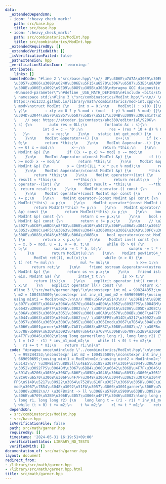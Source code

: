 ```yaml
---
data:
  _extendedDependsOn:
  - icon: ':heavy_check_mark:'
    path: src/base.hpp
    title: src/base.hpp
  - icon: ':heavy_check_mark:'
    path: src/combinatorics/ModInt.hpp
    title: src/combinatorics/ModInt.hpp
  _extendedRequiredBy: []
  _extendedVerifiedWith: []
  _isVerificationFailed: false
  _pathExtension: hpp
  _verificationStatusIcon: ':warning:'
  attributes:
    links: []
  bundledCode: "#line 2 \"src/base.hpp\"\n// UF\u306E\u7A7A\u30E9\u30E0\u30C0\u6E21\
    \u3057\u3066\u308B\u6240\u306E\u5F15\u6570\u3067\u6587\u53E5\u8A00\u308F\u308C\
    \u308B\u306E\u3092\u9ED9\u3089\u305B\u308B\n#pragma GCC diagnostic ignored \"\
    -Wunused-parameter\"\n#define _USE_MATH_DEFINES\n#include <bits/stdc++.h>\nusing\
    \ namespace std;\n#line 3 \"src/combinatorics/ModInt.hpp\"\n\n// \u53C2\u8003\uFF1A\
    https://ei1333.github.io/library/math/combinatorics/mod-int.cpp\n// ModInt\ntemplate<int\
    \ mod>\nstruct ModInt {\n    int x = 0;\n\n    ModInt() : x(0) {}\n\n    ModInt(int64_t\
    \ y)\n        : x(y >= 0 ? y % mod : (mod - (-y) % mod) % mod) {}\n\n    // \u5927\
    \u304D\u3044\u6570\u5B57\u6587\u5B57\u5217\u304B\u3089\u306Emint\u5909\u63DB\n\
    \    // see: https://atcoder.jp/contests/abc339/editorial/9206\n    ModInt(string\
    \ s) {\n        auto res = 0LL;\n        for(auto &c : s){\n            assert(isdigit(c));\n\
    \            int d = c - '0';\n            res = (res * 10 + d) % mod;\n     \
    \   }\n        x = res;\n    }\n\n    static int get_mod() {\n        return mod;\n\
    \    }\n\n    ModInt &operator++() {\n        x++;\n        if (x == mod) x =\
    \ 0;\n        return *this;\n    }\n\n    ModInt &operator--() {\n        if (x\
    \ == 0) x = mod;\n        x--;\n        return *this;\n    }\n\n    ModInt &operator+=(const\
    \ ModInt &p) {\n        if ((x += p.x) >= mod) x -= mod;\n        return *this;\n\
    \    }\n\n    ModInt &operator-=(const ModInt &p) {\n        if ((x += mod - p.x)\
    \ >= mod) x -= mod;\n        return *this;\n    }\n\n    ModInt &operator*=(const\
    \ ModInt &p) {\n        x = (int)(1LL * x * p.x % mod);\n        return *this;\n\
    \    }\n\n    ModInt &operator/=(const ModInt &p) {\n        *this *= p.inv();\n\
    \        return *this;\n    }\n\n    ModInt operator++(int) {\n        ModInt\
    \ result = *this;\n        ++*this;\n        return result;\n    }\n\n    ModInt\
    \ operator--(int) {\n        ModInt result = *this;\n        --*this;\n      \
    \  return result;\n    }\n\n    ModInt operator-() const {\n        return ModInt(-x);\n\
    \    }\n\n    ModInt operator+(const ModInt &p) const {\n        return ModInt(*this)\
    \ += p;\n    }\n\n    ModInt operator-(const ModInt &p) const {\n        return\
    \ ModInt(*this) -= p;\n    }\n\n    ModInt operator*(const ModInt &p) const {\n\
    \        return ModInt(*this) *= p;\n    }\n\n    ModInt operator/(const ModInt\
    \ &p) const {\n        return ModInt(*this) /= p;\n    }\n\n    bool operator==(const\
    \ ModInt &p) const {\n        return x == p.x;\n    }\n\n    bool operator!=(const\
    \ ModInt &p) const {\n        return x != p.x;\n    }\n\n    // \u203BModInt\u306E\
    \u5927\u5C0F\u6BD4\u8F03\u306B\u610F\u5473\u306F\u306A\u3044\u3051\u3069\u3001\
    \u3053\u308C\u4F5C\u3063\u3068\u304F\u3068map\u306E\u30AD\u30FC\u306B\u4F7F\u3048\
    \u308B\u3088\u3046\u306B\u306A\u308B\n    bool operator<(const ModInt &p) const\
    \ {\n        return x < p.x;\n    }\n\n    ModInt inv() const {\n        int a\
    \ = x, b = mod, u = 1, v = 0, t;\n        while (b > 0) {\n            t = a /\
    \ b;\n            swap(a -= t * b, b);\n            swap(u -= t * v, v);\n   \
    \     }\n        return ModInt(u);\n    }\n\n    ModInt pow(int64_t n) const {\n\
    \        ModInt ret(1), mul(x);\n        while (n > 0) {\n            if (n &\
    \ 1) ret *= mul;\n            mul *= mul;\n            n >>= 1;\n        }\n \
    \       return ret;\n    }\n\n    friend ostream &operator<<(ostream &os, const\
    \ ModInt &p) {\n        return os << p.x;\n    }\n\n    friend istream &operator>>(istream\
    \ &is, ModInt &a) {\n        int64_t t;\n        is >> t;\n        a = ModInt<mod>(t);\n\
    \        return (is);\n    }\n\n    explicit operator int() const {\n        return\
    \ x;\n    }\n    explicit operator ll() const {\n        return x;\n    }\n};\n\
    #line 3 \"src/math/garner.hpp\"\n\nconstexpr int m1 = 998244353;\nconstexpr int\
    \ m2 = 1004535809;\nconstexpr int inv_m1_mod_m2 = 669690699;\nusing mint1 = ModInt<m1>;\n\
    using mint2 = ModInt<m2>;\n\n// MOD\u5FA9\u5143\n// \u30FBint\u8D85ll\u4EE5\u5185\
    \u307F\u305F\u3044\u306A\u6570\u3048\u4E0A\u3052\u3092FPS\u3084BM\u3067\u6BB4\u308B\
    \u6642\u306B\u4F7F\u3046\u3002\n// \u30FB\u591A\u5206\u305D\u308C\u306F\u305D\u3046\
    \u306A\u3093\u3060\u3051\u3069\u3001\u8CA0\u6570\u306B\u306F\u4F7F\u3048\u306A\
    \u3044\u3063\u307D\u3044\u3002\n// \u30FBFPS\u914D\u5217\u30922\u3064\u7528\u610F\
    \u3057\u3066\u305D\u308C\u305E\u308C\u306Emod\u3067\u7B54\u3048\u3092\u51FA\u3057\
    \u3066\u3001garner\u306B\u7A81\u3063\u8FBC\u3080\u3002\n// \u30FBmint -> ll \u306E\
    \u578B\u5909\u63DB\u3092\u4E00\u6642\u7684\u306B\u6709\u52B9\u306B\u3057\u3066\
    \u4F7F\u3046\u3002\nlong long garner(long long r1, long long r2) {\n    long long\
    \ t = (r2 - r1) * inv_m1_mod_m2;\n    while (t < 0) t += m2;\n    t %= m2;\n \
    \   r1 += t * m1;\n    return r1;\n}\n"
  code: "#pragma once\n#include \"../combinatorics/ModInt.hpp\"\n\nconstexpr int m1\
    \ = 998244353;\nconstexpr int m2 = 1004535809;\nconstexpr int inv_m1_mod_m2 =\
    \ 669690699;\nusing mint1 = ModInt<m1>;\nusing mint2 = ModInt<m2>;\n\n// MOD\u5FA9\
    \u5143\n// \u30FBint\u8D85ll\u4EE5\u5185\u307F\u305F\u3044\u306A\u6570\u3048\u4E0A\
    \u3052\u3092FPS\u3084BM\u3067\u6BB4\u308B\u6642\u306B\u4F7F\u3046\u3002\n// \u30FB\
    \u591A\u5206\u305D\u308C\u306F\u305D\u3046\u306A\u3093\u3060\u3051\u3069\u3001\
    \u8CA0\u6570\u306B\u306F\u4F7F\u3048\u306A\u3044\u3063\u307D\u3044\u3002\n// \u30FB\
    FPS\u914D\u5217\u30922\u3064\u7528\u610F\u3057\u3066\u305D\u308C\u305E\u308C\u306E\
    mod\u3067\u7B54\u3048\u3092\u51FA\u3057\u3066\u3001garner\u306B\u7A81\u3063\u8FBC\
    \u3080\u3002\n// \u30FBmint -> ll \u306E\u578B\u5909\u63DB\u3092\u4E00\u6642\u7684\
    \u306B\u6709\u52B9\u306B\u3057\u3066\u4F7F\u3046\u3002\nlong long garner(long\
    \ long r1, long long r2) {\n    long long t = (r2 - r1) * inv_m1_mod_m2;\n   \
    \ while (t < 0) t += m2;\n    t %= m2;\n    r1 += t * m1;\n    return r1;\n}\n"
  dependsOn:
  - src/combinatorics/ModInt.hpp
  - src/base.hpp
  isVerificationFile: false
  path: src/math/garner.hpp
  requiredBy: []
  timestamp: '2024-05-31 16:19:51+09:00'
  verificationStatus: LIBRARY_NO_TESTS
  verifiedWith: []
documentation_of: src/math/garner.hpp
layout: document
redirect_from:
- /library/src/math/garner.hpp
- /library/src/math/garner.hpp.html
title: src/math/garner.hpp
---
```


